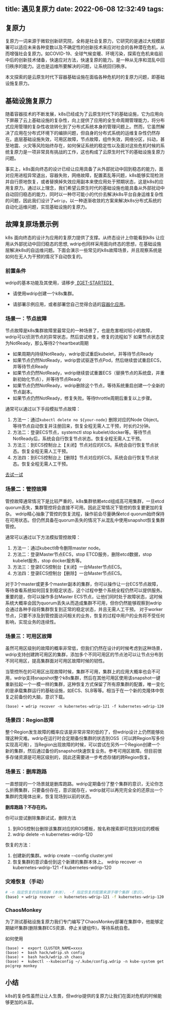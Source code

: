 title: 遇见复原力
date: 2022-06-08 12:32:49
tags:
---

## 复原力

复原力一词来源于微软创新研究院，全称是社会复原力，它研究的是通过大规模部署可以适应未来各种变数以及不确定性的创新技术来应对社会的各种潜在危机，从而增强社会复原力。如COVID-19、全球气候变暖、环境污染，探索在危机来临前中后的创新技术储备，快速应对方法，快速复原的能力。是一种从无序和混乱中回归秩序的能力。这也是运维所要解决的问题，让系统回归秩序。

本文探索的是云原生时代下容器基础设施在面临各种危机时的复原力问题，即基础设施复原力。

<!-- more -->

## 基础设施复原力
随着容器技术的不断发展，k8s已经成为了云原生时代下的基础设施，它为应用向下屏蔽了云上基础设施的复杂性，向上提供了应用的全生命周期管理能力，将分布式应用管理的复杂性收敛转化到了分布式系统本身的管理问题上。然而，它虽然解决了应用在分布式环境下的编排问题，但自身的分布式系统的运维复杂性仍然存在。底层基础设施失效，可用区故障，节点故障，组件失效，网络分区，抖动，甚至地震、火灾等风险始终存在，如何保证系统的稳定性以及面对这些危机时候的系统复原力是一项非常具有挑战的工作，这也构成了云原生时代下的基础设施复原力问题。

事实上，k8s面向终态的设计已经让应用具备了从外部扰动中回到稳态的能力，面对应用进程异常退出，容器失败，网络故障，配置紊乱等问题，k8s能够实现检测并自行原地恢复，或者替换掉失效应用副本来使应用处于预期状态，这是k8s的应用复原力。通过以上理念，我们希望云原生时代的基础设施也能具备从外部扰动中自动回归稳态的能力，同时以一种尽可能小的代价去解决k8s平台自身运维复杂性的问题，因此我们设计了`wdrip`，以一种逐渐收敛的方案来解决k8s分布式系统的自动化运维问题，实现基础设施的复原力。


## 故障复原场景示例
k8s 面向终态的设计为应用的复原力提供了支撑。从终态设计上你能看到k8s 让应用从外部扰动中回归稳态的思想, wdrip也同样采用面向终态的思想，在基础设施层解决k8s的自运维问题。下面会演示一些常见的k8s故障场景，并且观察系统是如何在无人为干预的情况下自动恢复的。

### 前置条件
wdrip的基本功能及其使用，请移步[【GET-STARTED】](./get-start.md)

- 请使用wdrip创建一个k8s集群。

- 请部署示例应用，或者部署您自己觉得合适的[容器化应用](./demo-application.md)。


### 场景一：节点故障
节点故障是k8s集群故障里最常见的一种场景了，也是危害相对较小的故障，wdrip可以侦测节点的异常状态，然后尝试修复。修复的流程如下
如果节点状态变为NotReady，那么等待2个heartbeat周期
- 如果周期内持续NotReady，wdrip尝试重启kubelet，并等待节点Ready
- 如果节点仍然NotReady，wdrip尝试驱逐节点Pod，然后继续尝试重启ECS，并等待节点Ready
- 如果节点仍然NotReady，wdrip继续尝试重置ECS（替换节点的系统盘，并重新初始化节点），并等待节点Ready
- 如果节点仍然NotReady，wdrip删除这个节点，等待系统重启创建一个全新的节点副本。
- 如果节点仍然NotReady，修复失败。等待throttle周期后重复以上步骤。

通常可以通过以下手段模拟节点故障：
1. 方法一：通过`kubectl delete no ${your-node}` 删除对应的Node Object。等待节点自动恢复并注册回来，恢复全程无需人工干预，时长约2分钟。
2. 方法二：登录ECS节点，systemctl stop kubelet/docker等。等待节点NotReady后，系统会自行恢复节点状态。恢复全程无需人工干预。
3. 方法三：到ECS控制台上【关闭】节点对应的ECS。系统会自行恢复节点状态。恢复全程无需人工干预。
4. 方法四：到ECS控制台上【删除】节点对应的ECS。系统会自行恢复节点状态。恢复全程无需人工干预。

[去试一试](./manage-cluster.md)

### 场景二：管控故障
管控故障通常情况下是比较严重的，k8s集群依赖etcd组成高可用集群，一旦etcd quorum丢失，集群管控将会直接不可用。因此正常情况下管控的恢复要更加的复杂。
wdrip精心抽象了管控的恢复流程，操作前会尽量确保etcd quorum始终保持在可用状态。但仍然具备在quorum丢失的情况下从混乱中使用snapshot恢复集群管控。

通常可以通过以下方法模拟管控故障：
1. 方法一：通过kubectl命令删除master node。
2. 方法二：登录Master节点ECS，stop ETCD服务，删除etcd数据，stop kubelet服务，stop docker服务等。
3. 方法三：登录ECS控制台【关闭】一台Master节点ECS。
4. 方法四：登录ECS控制台【删除】一台Master节点ECS。

对于3个master或更多个master副本的集群，你可以操作让一台ECS节点故障，等待查看系统如何回复到稳定状态，这个过程中整个系统全程仍然可以提供服务。重要的是，你可以操作多台Master ECS节点，让他们同时处于故障状态，这时候系统大概率会因为quorum丢失从而造成集群不可用，但你仍然能够观察到wdrip会通过各种手段将集群恢复到正常的稳定状态，并且无需人工干预。
对于worker节点，只要不涉及到管控面访问相关的业务，恢复的过程中用户的业务将不受任何影响，实现业务的连续性。

### 场景三：可用区故障
虽然可用区级别的故障的概率非常低，但我们仍然在设计的时候考虑到这种场景，wdrip支持创建跨可用区的集群，添加多个不同可用区的节点池可以让节点分布到不同可用区，提高集群面对可用区故障时候的韧性。

当管控所在的可用区出现故障时候，集群不可用，集群上的应用大概率也会不可用，wdrip支持snapshot整个k8s集群，然后在其他可用区使用该snapshot一键重新拉起一个一模一样的集群，这种恢复方式保留了所有原集群的配置，唯一变化的是承载集群运行的基础设施，如ECS、SLB等等。相当于在一个新的克隆体中恢复之前备份的大脑，意识下载。
```shell
(base) ➜ wdrip recover -n kubernetes-wdrip-121 -f kubernetes-wdrip-120
```

### 场景四：Region故障
整个Region发生故障的概率应该是非常非常的低的了，但wdrip设计上仍然能够处理这种灾难。wdrip在运行时会定期备份集群的状态到OSS（可以跨Region写多份实现高可用），当Region出现故障的时候，可以尝试在另外一个Region创建一个新的集群，然后通过备份的snapshot快速恢复业务。参考可用区故障。但目前很多存储资源是可用区级别的，因此还需要进一步考虑存储的跨Region恢复。


### 场景五：删库跑路
一直想提的一个场景就是删库跑路。wdrip定期备份了整个集群的意识，无论你怎么折腾集群，只要备份存在，意识就存在，wdrip就可以再完完全全的还原出一个集群的克隆体出来，恢复现场到以前的状态。

**删库跑路？不存在的。**

你可以尝试删除集群试试，删除方法
1. 到ROS控制台删除该集群对应的ROS模板，按名称搜索即可找到对应的模板
2. wdrip delete -n kubernetes-wdrip-120

恢复的方法：
1. 创建新的集群。wdrip create --config cluster.yml
2. 恢复集群的意识备份到这个新建的集群本体上。 wdrip recover -n kubernetes-wdrip-121 -f kubernetes-wdrip-120


### 灾难恢复（手动）
```bash
# -n 指定恢复的目标集群（本体）， -f 指定恢复的配置来源于哪个集群（意识）。
(base) ➜ wdrip recover -n kubernetes-wdrip-121 -f kubernetes-wdrip-120

```

### ChaosMonkey
为了测试基础设施复原力我们专门编写了ChaosMonkey部署在集群中，他能够定期破坏集群(删除集群ECS资源、停止关键组件)，等待系统自愈。

如何使用
```shell
(base) ➜  export CLUSTER_NAME=xxxx
(base) ➜  bash hack/wdrip.sh config
(base) ➜  bash hack/wdrip.sh chaos
(base) ➜  kubectl --kubeconfig ~/.kube/config.wdrip -n kube-system get po|grep monkey
```

## 小结

k8s的复杂性虽然让让人生畏，但wdrip提供的复原力让我们在面对危机的时候能够更加的从容。
